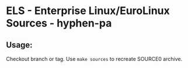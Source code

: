 # ELS - Enterprise Linux/EuroLinux Sources - hyphen-pa
 
## Usage:
  Checkout branch or tag. Use `make sources` to recreate  SOURCE0 archive.
